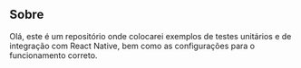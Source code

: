 ## Sobre

Olá, este é um repositório onde colocarei exemplos de testes unitários e de integração com React Native, bem como as configurações para o funcionamento correto.